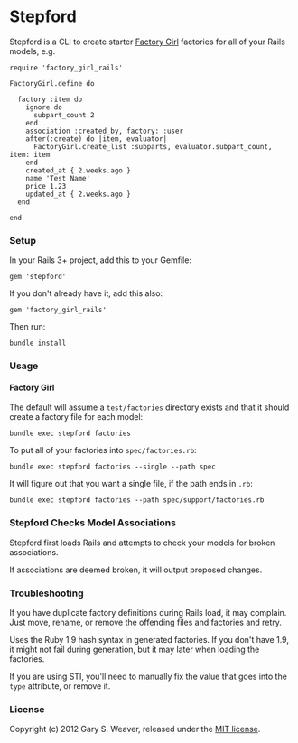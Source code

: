 Stepford
=====

Stepford is a CLI to create starter [Factory Girl][factory_girl] factories for all of your Rails models, e.g.

    require 'factory_girl_rails'

    FactoryGirl.define do
    
      factory :item do
        ignore do
          subpart_count 2
        end
        association :created_by, factory: :user
        after(:create) do |item, evaluator|
          FactoryGirl.create_list :subparts, evaluator.subpart_count, item: item
        end
        created_at { 2.weeks.ago }
        name 'Test Name'
        price 1.23
        updated_at { 2.weeks.ago }
      end

    end

### Setup

In your Rails 3+ project, add this to your Gemfile:

    gem 'stepford'

If you don't already have it, add this also:

    gem 'factory_girl_rails'

Then run:

    bundle install

### Usage

#### Factory Girl

The default will assume a `test/factories` directory exists and that it should create a factory file for each model:

    bundle exec stepford factories

To put all of your factories into `spec/factories.rb`:

    bundle exec stepford factories --single --path spec

It will figure out that you want a single file, if the path ends in `.rb`:

    bundle exec stepford factories --path spec/support/factories.rb

### Stepford Checks Model Associations

Stepford first loads Rails and attempts to check your models for broken associations.

If associations are deemed broken, it will output proposed changes.

### Troubleshooting

If you have duplicate factory definitions during Rails load, it may complain. Just move, rename, or remove the offending files and factories and retry.

Uses the Ruby 1.9 hash syntax in generated factories. If you don't have 1.9, it might not fail during generation, but it may later when loading the factories.

If you are using STI, you'll need to manually fix the value that goes into the `type` attribute, or remove it.

### License

Copyright (c) 2012 Gary S. Weaver, released under the [MIT license][lic].

[factory_girl]: https://github.com/thoughtbot/factory_girl/
[lic]: http://github.com/garysweaver/stepford/blob/master/LICENSE
